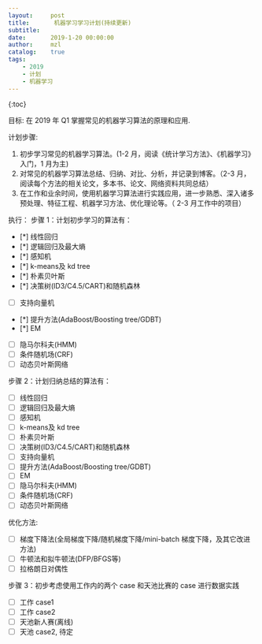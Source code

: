 ```yaml
---
layout:     post
title:       机器学习学习计划(持续更新)
subtitle:   
date:       2019-1-20 00:00:00
author:     mzl
catalog:    true
tags:
    - 2019
    - 计划
    - 机器学习
---
```


{:toc}

目标: 在 2019 年 Q1 掌握常见的机器学习算法的原理和应用.

计划步骤:
1. 初步学习常见的机器学习算法。(1-2 月，阅读《统计学习方法》、《机器学习》入门，1 月为主)
2. 对常见的机器学习算法总结、归纳、对比、分析，并记录到博客。（2-3 月，阅读每个方法的相关论文，多本书、论文、网络资料共同总结）
3. 在工作和业余时间，使用机器学习算法进行实践应用，进一步熟悉、深入诸多预处理、特征工程、机器学习方法、优化理论等。（ 2-3 月工作中的项目）

执行：
步骤 1：计划初步学习的算法有：

- [*] 线性回归
- [*] 逻辑回归及最大熵
- [*] 感知机
- [*] k-means及 kd tree
- [*] 朴素贝叶斯
- [*] 决策树(ID3/C4.5/CART)和随机森林
- [ ] 支持向量机
- [*] 提升方法(AdaBoost/Boosting tree/GDBT)
- [*] EM
- [ ] 隐马尔科夫(HMM)
- [ ] 条件随机场(CRF)
- [ ] 动态贝叶斯网络

步骤 2：计划归纳总结的算法有：

- [ ] 线性回归
- [ ] 逻辑回归及最大熵
- [ ] 感知机
- [ ] k-means及 kd tree
- [ ] 朴素贝叶斯
- [ ] 决策树(ID3/C4.5/CART)和随机森林
- [ ] 支持向量机
- [ ] 提升方法(AdaBoost/Boosting tree/GDBT)
- [ ] EM
- [ ] 隐马尔科夫(HMM)
- [ ] 条件随机场(CRF)
- [ ] 动态贝叶斯网络

优化方法:

- [ ] 梯度下降法(全局梯度下降/随机梯度下降/mini-batch 梯度下降，及其它改进方法)
- [ ] 牛顿法和拟牛顿法(DFP/BFGS等)
- [ ] 拉格朗日对偶性

步骤 3：初步考虑使用工作内的两个 case 和天池比赛的 case 进行数据实践

- [ ] 工作 case1
- [ ] 工作 case2
- [ ] 天池新人赛(离线)
- [ ] 天池 case2, 待定

